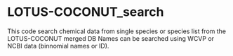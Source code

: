 # LOTUS-COCONUT_search


This code search chemical data from single species or species list from the LOTUS-COCONUT merged DB
Names can be searched using WCVP or NCBI data (binnomial names or ID).
